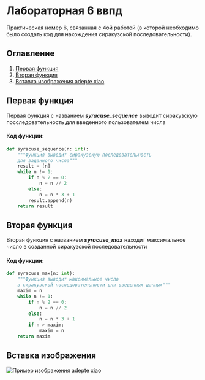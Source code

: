 # Лабораторная 6 ввпд
Практическая номер 6, связанная с 4ой работой (в которой необходимо было создать код для нахождения сиракузской последовательности). 
## Оглавление

1. [Первая функция](#Первая-функция)
2. [Вторая функция](#Вторая-функция)
3. [Вставка изображения adepte xiao](#Вставка-изображения)

## Первая функция
Первая функция с названием ***syracuse_sequence*** выводит  сиракузскую посследовательность для введенного пользователем числа
#### Код функции:
```python
def syracuse_sequence(n: int):
    """Функция выводит сиракузскую последовательность
    для заданного числа"""
    result = [n]
    while n != 1:
        if n % 2 == 0:
            n = n // 2
        else:
            n = n * 3 + 1
        result.append(n)
    return result
```
## Вторая функция
Вторая функция с названием ***syracuse_max*** находит максимальное число в созданной сиракузской последовательности
#### Код функции:
```python    
def syracuse_max(n: int):
    """Функция выводит максимальное число
    в сиракузской последовательности для введенных данных"""
    maxim = n
    while n != 1:
        if n % 2 == 0:
            n = n // 2
        else:
            n = n * 3 + 1
        if n > maxim:
            maxim = n
    return maxim
 ```
 ## Вставка изображения
 ![Пример изображения adepte xiao](https://pbs.twimg.com/media/EszK064XIAA2gmF.jpg)
